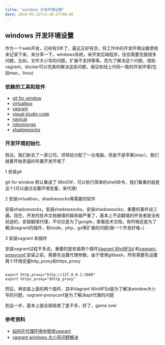 ```yaml
---
title: "windows 开发环境设置"
date: 2018-05-22T14:26:17+08:00
---
```


## windows 开发环境设置

作为一个web开发，已经有5年了，最近正好有空，将工作中的开发环境设置使用来记录下来，来分享一下。windows系统，来开发后端程序，往往需要克服很多问题，比如，文件大小写的问题，扩展不支持等等。而为了解决这个问题，借助vagrant，docker可以完美的解决这些问题，保证和线上代码一致的开发环境(包括mac，linux)

### 依赖的工具和软件

- [git for window](https://git-scm.com/)
- [virtualbox](https://www.virtualbox.org/)
- [vagrant ](https://www.vagrantup.com/)
- [visual studio code](https://code.visualstudio.com/)
- [navicat](https://www.navicat.com.cn/)
- [robomongo](https://github.com/Studio3T/robomongo)
- [shadowsocks](https://github.com/shadowsocks)

### 开发环境初始化

假设，我们新去了一家公司，领导给分配了一台电脑，但是不是苹果(mac)，我们就要开始苦逼的布置开发环境了


1 安装git 

git for window 默认集成了 MinGW，可以执行简单的shell命令，我们看重的就是这个(可以通过设置环境变量，来代理)

2 安装virtualbox，shadowsocks等需要的软件

安装shadowsocks，安装shadowsocks，安装shadowsocks，重要的事件说三遍。现在，开发的技术文档被墙的越来越严重了，基本上不会翻墙的开发者是没有前途的，安装翻墙代理，不仅仅是为了google，查看技术文档，有时候还是为了解决vagrant的插件，和node，php，go等扩展的问题(做一个开发好难~)

3 安装vagrant 和插件

安装vagrant过程不多说，重要的是安装两个插件[Vagrant WinNFSd](https://github.com/winnfsd/vagrant-winnfsd) 和[vagrant-proxyconf](https://github.com/tmatilai/vagrant-proxyconf),安装之前，需要先设置代理参数，由于使用gitbash，所有需要先设置两个环境变量http_proxy和https_proxy

```

export http_proxy="http://127.0.0.1:1080"
export https_proxy="$http_proxy"

```
然后，再安装上面的两个插件，其中Vagrant WinNFSd是为了解决window大小写的问题，vagrant-proxyconf是为了解决apt代理的问题


到这一步，基本上就全部结束了差不多，好了，game  over

### 参考资料

- [如何在代理环境中使用vagrant](https://stackoverflow.com/questions/19872591/how-to-use-vagrant-in-a-proxy-environment?utm_medium=organic&utm_source=google_rich_qa&utm_campaign=google_rich_qa)
- [vagrant windows 大小写问题解决](https://baykier.github.io/post/vagrant-win-case-sensetive/)